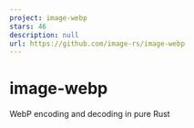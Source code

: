 ```yaml
---
project: image-webp
stars: 46
description: null
url: https://github.com/image-rs/image-webp
---
```


image-webp
==========

WebP encoding and decoding in pure Rust
